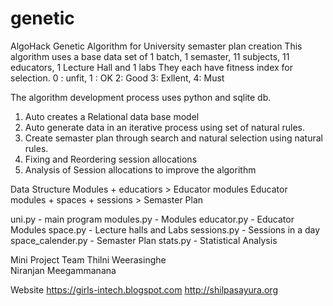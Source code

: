 # genetic 
AlgoHack Genetic Algorithm for University semaster plan creation
This algorithm uses a base data set of 1 batch, 1 semaster, 11 subjects, 11 educators, 1 Lecture Hall and 1 labs
They each have fitness index for selection.
0 : unfit, 1 : OK 2: Good 3: Exllent, 4: Must

The algorithm development process uses python and sqlite db.
1. Auto creates a Relational data base model 
2. Auto generate data in an iterative process using set of natural rules.
3. Create semaster plan through search and natural selection using natural rules.
5. Fixing and Reordering session allocations
6. Analysis of Session allocations to improve the algorithm

Data Structure
Modules + educatiors > Educator modules
Educator modules + spaces + sessions > Semaster Plan 

uni.py - main program
modules.py - Modules
educator.py - Educator Modules
space.py - Lecture halls and Labs
sessions.py - Sessions in a day
space_calender.py - Semaster Plan
stats.py - Statistical Analysis

Mini Project Team
Thilni Weerasinghe  
Niranjan Meegammanana

Website
https://girls-intech.blogspot.com
http://shilpasayura.org
